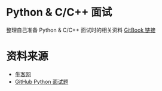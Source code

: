 # Python & C/C++ 面试
整理自己准备 Python & C/C++ 面试时的相关资料
[GitBook 链接](https://l1nwatch.gitbooks.io/interview_exercise/content/)

# 资料来源
* [牛客网](http://www.nowcoder.com/7651698)
* [GitHub Python 面试题](https://github.com/taizilongxu/interview_python)